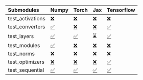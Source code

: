 | Submodules       | Numpy                                                                                                                           | Torch                                                                                                                           | Jax                                                                                                                             | Tensorflow                                                                                                                      |
|:-----------------|:--------------------------------------------------------------------------------------------------------------------------------|:--------------------------------------------------------------------------------------------------------------------------------|:--------------------------------------------------------------------------------------------------------------------------------|:--------------------------------------------------------------------------------------------------------------------------------|
| test_activations | <a href="https://github.com/unifyai/ivy/runs/8048090942?check_suite_focus=true" rel="noopener noreferrer" target="_blank">❌</a> | <a href="https://github.com/unifyai/ivy/runs/8048091169?check_suite_focus=true" rel="noopener noreferrer" target="_blank">❌</a> | <a href="https://github.com/unifyai/ivy/runs/8048091423?check_suite_focus=true" rel="noopener noreferrer" target="_blank">❌</a> | <a href="https://github.com/unifyai/ivy/runs/8048091655?check_suite_focus=true" rel="noopener noreferrer" target="_blank">❌</a> |
| test_converters  | <a href="https://github.com/unifyai/ivy/runs/8048090977?check_suite_focus=true" rel="noopener noreferrer" target="_blank">✅</a> | <a href="https://github.com/unifyai/ivy/runs/8048091219?check_suite_focus=true" rel="noopener noreferrer" target="_blank">❌</a> | <a href="https://github.com/unifyai/ivy/runs/8048091466?check_suite_focus=true" rel="noopener noreferrer" target="_blank">❌</a> | <a href="https://github.com/unifyai/ivy/runs/8048091678?check_suite_focus=true" rel="noopener noreferrer" target="_blank">✅</a> |
| test_layers      | <a href="https://github.com/unifyai/ivy/runs/8048091012?check_suite_focus=true" rel="noopener noreferrer" target="_blank">✅</a> | <a href="https://github.com/unifyai/ivy/runs/8048091256?check_suite_focus=true" rel="noopener noreferrer" target="_blank">✅</a> | <a href="https://github.com/unifyai/ivy/runs/8048091501?check_suite_focus=true" rel="noopener noreferrer" target="_blank">⌛</a> | <a href="https://github.com/unifyai/ivy/runs/8048091707?check_suite_focus=true" rel="noopener noreferrer" target="_blank">✅</a> |
| test_modules     | <a href="https://github.com/unifyai/ivy/runs/8048091035?check_suite_focus=true" rel="noopener noreferrer" target="_blank">✅</a> | <a href="https://github.com/unifyai/ivy/runs/8048091285?check_suite_focus=true" rel="noopener noreferrer" target="_blank">❌</a> | <a href="https://github.com/unifyai/ivy/runs/8048091539?check_suite_focus=true" rel="noopener noreferrer" target="_blank">❌</a> | <a href="https://github.com/unifyai/ivy/runs/8048091739?check_suite_focus=true" rel="noopener noreferrer" target="_blank">❌</a> |
| test_norms       | <a href="https://github.com/unifyai/ivy/runs/8048091073?check_suite_focus=true" rel="noopener noreferrer" target="_blank">❌</a> | <a href="https://github.com/unifyai/ivy/runs/8048091327?check_suite_focus=true" rel="noopener noreferrer" target="_blank">❌</a> | <a href="https://github.com/unifyai/ivy/runs/8048091573?check_suite_focus=true" rel="noopener noreferrer" target="_blank">❌</a> | <a href="https://github.com/unifyai/ivy/runs/8048091770?check_suite_focus=true" rel="noopener noreferrer" target="_blank">❌</a> |
| test_optimizers  | <a href="https://github.com/unifyai/ivy/runs/8048091107?check_suite_focus=true" rel="noopener noreferrer" target="_blank">❌</a> | <a href="https://github.com/unifyai/ivy/runs/8048091361?check_suite_focus=true" rel="noopener noreferrer" target="_blank">❌</a> | <a href="https://github.com/unifyai/ivy/runs/8048091599?check_suite_focus=true" rel="noopener noreferrer" target="_blank">❌</a> | <a href="https://github.com/unifyai/ivy/runs/8048091805?check_suite_focus=true" rel="noopener noreferrer" target="_blank">✅</a> |
| test_sequential  | <a href="https://github.com/unifyai/ivy/runs/8048091138?check_suite_focus=true" rel="noopener noreferrer" target="_blank">✅</a> | <a href="https://github.com/unifyai/ivy/runs/8048091386?check_suite_focus=true" rel="noopener noreferrer" target="_blank">✅</a> | <a href="https://github.com/unifyai/ivy/runs/8048091628?check_suite_focus=true" rel="noopener noreferrer" target="_blank">✅</a> | <a href="https://github.com/unifyai/ivy/runs/8048091840?check_suite_focus=true" rel="noopener noreferrer" target="_blank">✅</a> |